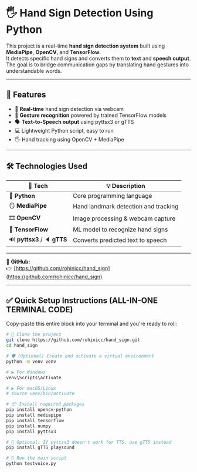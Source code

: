 # 🖐️ Hand Sign Detection Using Python

This project is a real-time **hand sign detection system** built using **MediaPipe**, **OpenCV**, and **TensorFlow**.  
It detects specific hand signs and converts them to **text** and **speech output**.  
The goal is to bridge communication gaps by translating hand gestures into understandable words.

---

## 🚀 Features

- 🎥 **Real-time** hand sign detection via webcam  
- 🧠 **Gesture recognition** powered by trained TensorFlow models  
- 🗣️ **Text-to-Speech output** using pyttsx3 or gTTS  
- 💻 Lightweight Python script, easy to run  
- 🖐️ Hand tracking using OpenCV + MediaPipe

---

## 🛠️ Technologies Used

| 🔧 Tech        | 💡 Description                             |
|---------------|---------------------------------------------|
| 🐍 **Python**     | Core programming language                |
| 🪞 **MediaPipe**  | Hand landmark detection and tracking     |
| 🎞️ **OpenCV**     | Image processing & webcam capture        |
| 🧠 **TensorFlow** | ML model to recognize hand signs         |
| 🔊 **pyttsx3** / 🔈 **gTTS** | Converts predicted text to speech       |

---

🔗 **GitHub:**  
👉 [https://github.com/rohinicc/hand_sign](https://github.com/rohinicc/hand_sign)

---

## ✅ Quick Setup Instructions (ALL-IN-ONE TERMINAL CODE)

Copy-paste this entire block into your terminal and you're ready to roll:

```bash
# 🚀 Clone the project
git clone https://github.com/rohinicc/hand_sign.git
cd hand_sign

# 🛡️ (Optional) Create and activate a virtual environment
python -m venv venv

# ▶️ For Windows
venv\Scripts\activate

# ▶️ For macOS/Linux
# source venv/bin/activate

# 📦 Install required packages
pip install opencv-python
pip install mediapipe
pip install tensorflow
pip install numpy
pip install pyttsx3

# 🔁 Optional: If pyttsx3 doesn't work for TTS, use gTTS instead
pip install gTTS playsound

# 🎯 Run the main script
python testvoice.py
